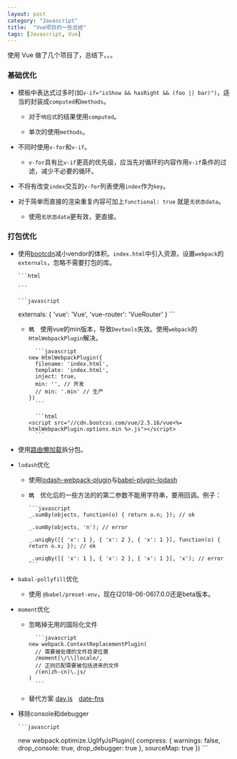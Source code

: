 ```yaml
---
layout: post
category: "Javascript"
title:  "Vue项目的一些总结"
tags: [Javascript, Vue]
---
```


使用 Vue 做了几个项目了，总结下。。。

### 基础优化

- 模板中表达式过多时(如`v-if="isShow && hasRight && (foo || bar)")`，适当的封装成`computed`和`methods`。

  - 对于`响应式`的结果使用`computed`。

  - 单次的使用`methods`。

- 不同时使用`v-for`和`v-if`。

  - `v-for`具有比`v-if`更高的优先级，应当先对循环的内容作用`v-if`条件的过滤，减少不必要的循环。

- 不将有改变`index`交互的`v-for`列表使用`index`作为`key`。

- 对于简单而直接的渲染重复内容可加上`functional: true` 就是`无状态data`。

  - 使用`无状态data`更有效，更直接。

### 打包优化

- 使用[bootcdn](https://www.bootcdn.cn/ 'bootcdn')减小vendor的体积。`index.html`中引入资源，设置`webpack`的`externals`，忽略不需要打包的库。
      
      ```html
    <script src="//cdn.bootcss.com/vue/2.5.16/vue.min.js"></script>
    <script src="//cdn.bootcss.com/vue-router/3.0.1/vue-router.min.js"></script>
      ```

      ```javascript
    externals: {
      'vue': 'Vue',
      'vue-router': 'VueRouter'
    }
      ```

  - **`坑`**　使用vue的min版本，导致`Devtools`失效。使用`webpack`的`HtmlWebpackPlugin`解决。
  
          ```javascript
        new HtmlWebpackPlugin({
          filename: 'index.html',
          template: 'index.html',
          inject: true,
          min: '', // 开发
          // min: '.min' // 生产
        })
          ```

          ```html
        <script src="//cdn.bootcss.com/vue/2.5.16/vue<%= htmlWebpackPlugin.options.min %>.js"></script>
          ```

- 使用[路由懒加载](https://router.vuejs.org/zh/guide/advanced/lazy-loading.html 'lazy-loading')拆分包。

- `lodash`优化
  - 使用[lodash-webpack-plugin](https://github.com/lodash/lodash-webpack-plugin 'lodash-webpack-plugin')与[babel-plugin-lodash](https://github.com/lodash/babel-plugin-lodash 'babel-plugin-lodash')

  - **`坑`**　优化后的一些方法的的第二参数不能用字符串，要用回调。例子：

        ```javascript
        _.sumBy(objects, function(o) { return o.n; }); // ok

        _.sumBy(objects, 'n'); // error

        _.uniqBy([{ 'x': 1 }, { 'x': 2 }, { 'x': 1 }], function(o) { return o.x; }); // ok

        _.uniqBy([{ 'x': 1 }, { 'x': 2 }, { 'x': 1 }], 'x'); // error
        ```

- `babal-pollyfill`优化
  - 使用 `@babel/preset-env`，现在(2018-06-06)7.0.0还是beta版本。
- `moment`优化
  - 忽略掉无用的国际化文件

          ```javascript
        new webpack.ContextReplacementPlugin(
          // 需要被处理的文件目录位置
          /moment[\/\\]locale/,
          // 正则匹配需要被包括进来的文件
          /(en|zh-cn)\.js/
        )
          ```

  - 替代方案 [day.js](https://github.com/iamkun/dayjs 'day.js')　[date-fns](https://github.com/date-fns/date-fns 'date-fns')

- 移除console和debugger
  
      ```javascript
    new webpack.optimize.UglifyJsPlugin({
      compress: {
        warnings: false,
        drop_console: true,
        drop_debugger: true
      },
      sourceMap: true
    })
      ```